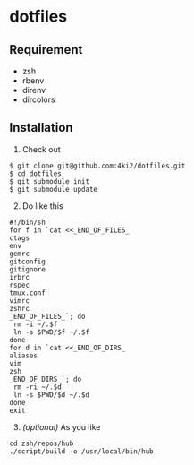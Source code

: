 # dotfiles

## Requirement
- zsh
- rbenv
- direnv
- dircolors

## Installation

1. Check out
 ```shell
$ git clone git@github.com:4ki2/dotfiles.git
$ cd dotfiles
$ git submodule init
$ git submodule update
```

2. Do like this
 ```shell
#!/bin/sh
for f in `cat <<_END_OF_FILES_
ctags
env
gemrc
gitconfig
gitignore
irbrc
rspec
tmux.conf
vimrc
zshrc
_END_OF_FILES_`; do
  rm -i ~/.$f
  ln -s $PWD/$f ~/.$f
done
for d in `cat <<_END_OF_DIRS_
aliases
vim
zsh
_END_OF_DIRS_`; do
  rm -ri ~/.$d
  ln -s $PWD/$d ~/.$d
done
exit
```

3. *(optional)* As you like
 ```shell
cd zsh/repos/hub
./script/build -o /usr/local/bin/hub
```
